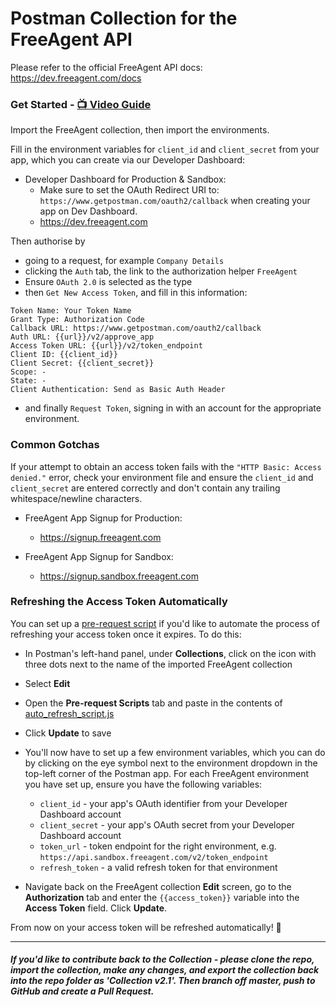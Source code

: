 # Postman Collection for the FreeAgent API

Please refer to the official FreeAgent API docs:
https://dev.freeagent.com/docs

### Get Started - [📺 Video Guide](https://youtu.be/2M182E9Jtmo)

Import the FreeAgent collection, then import the environments.

Fill in the environment variables for `client_id` and `client_secret` from your app, which you can create via our Developer Dashboard:


- Developer Dashboard for Production & Sandbox: 
  - Make sure to set the OAuth Redirect URI to: `https://www.getpostman.com/oauth2/callback` when creating your app on Dev Dashboard.
  - https://dev.freeagent.com


Then authorise by
- going to a request, for example `Company Details`
- clicking the `Auth` tab, the link to the authorization helper `FreeAgent`
- Ensure `OAuth 2.0` is selected as the type
- then `Get New Access Token`, and fill in this information:
```
Token Name: Your Token Name
Grant Type: Authorization Code
Callback URL: https://www.getpostman.com/oauth2/callback
Auth URL: {{url}}/v2/approve_app
Access Token URL: {{url}}/v2/token_endpoint
Client ID: {{client_id}}
Client Secret: {{client_secret}}
Scope: -
State: -
Client Authentication: Send as Basic Auth Header
```

- and finally `Request Token`, signing in with an account for the appropriate environment.

### Common Gotchas
If your attempt to obtain an access token fails with the `"HTTP Basic: Access denied."` error, check your environment file and ensure the `client_id` and `client_secret` are entered correctly and don't contain any trailing whitespace/newline characters.

- FreeAgent App Signup for Production:
  - https://signup.freeagent.com

- FreeAgent App Signup for Sandbox:
  - https://signup.sandbox.freeagent.com

### Refreshing the Access Token Automatically

You can set up a [pre-request script](https://learning.postman.com/docs/postman/scripts/pre-request-scripts/) if you'd like to automate the process of refreshing your access token once it expires. To do this:

- In Postman's left-hand panel, under **Collections**, click on the icon with three dots next to the name of the imported FreeAgent collection
- Select **Edit**
- Open the **Pre-request Scripts** tab and paste in the contents of [auto_refresh_script.js](./auto_refresh_script.js)
- Click **Update** to save
- You'll now have to set up a few environment variables, which you can do by clicking on the eye symbol next to the
environment dropdown in the top-left corner of the Postman app. For each FreeAgent environment you have set up, ensure you have the following variables:

  - `client_id` - your app's OAuth identifier from your Developer Dashboard account
  - `client_secret` - your app's OAuth secret from your Developer Dashboard account
  - `token_url` - token endpoint for the right environment, e.g. `https://api.sandbox.freeagent.com/v2/token_endpoint`
  - `refresh_token` - a valid refresh token for that environment

- Navigate back on the FreeAgent collection **Edit** screen, go to the **Authorization** tab and enter the `{{access_token}}` variable into the **Access Token** field. Click **Update**.

From now on your access token will be refreshed automatically! 🎉

----
##### If you'd like to contribute back to the Collection - please clone the repo, import the collection, make any changes, and export the collection back into the repo folder as 'Collection v2.1'. Then branch off master, push to GitHub and create a Pull Request.
